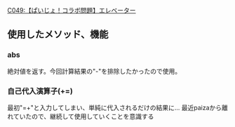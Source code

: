 [C049:【ぱいじょ！コラボ問題】エレベーター](https://paiza.jp/challenges/share/WOhpTL5t8i-4cpaAdkdGNDgw2UzG-8ol7_vxEMSMqZA?campaign=167&source=social)
## 使用したメソッド、機能
### abs
絶対値を返す。今回計算結果の"-"を排除したかったので使用。
### 自己代入演算子(+=)
最初"=+"と入力してしまい、単純に代入されるだけの結果に...
最近paizaから離れていたので、継続して使用していくことを意識する
